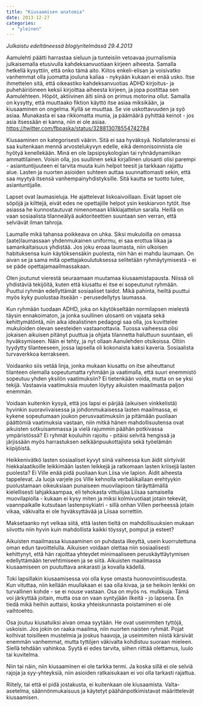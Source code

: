 ```yaml
---
title: "Kiusaamisen anatomia"
date: 2013-12-27
categories: 
  - "yleinen"
---
```


_Julkaistu edeltäneessä blogiyritelmässä 29.4.2013_

Aamulehti päätti harrastaa sieluun ja tunteisiin vetoavaa journalismia julkaisemalla etusivulla kahdeksanvuotiaan kirjeen aiheesta. Samalla hetkellä kysyttiin, että onko tämä aito. Kiitos enkeli-elisan ja voisivatko vanhemmat olla juomatta jouluna kaliaa - nykyään kukaan ei enää usko. Itse ihmettelen sitä, että oikeastiko kahdeksanvuotias ADHD kirjoitus- ja puhehäiriöineen keksii kirjoittaa aiheesta kirjeen, ja jopa postittaa sen Aamulehteen. Höpöt, aktiivinen äiti siinä on primus motorina ollut. Samalla on kysytty, että muuttaako fiktion käyttö itse asiaa miksikään, ja kiusaaminen on ongelma. Kyllä se muuttaa. Se vie uskottavuuden ja syö asiaa. Munakasta ei saa rikkomatta munia, ja päämäärä pyhittää keinot - jos asia itsessään ei kanna, niin ei ole asiaa. <!--more--> https://twitter.com/fbpaska/status/328813078554742784

Kiusaaminen on kategorisesti väärin. Sitä ei saa hyväksyä. Nollatoleranssi ei saa kuitenkaan mennä arvostelukyvyn edelle, eikä demonisoinnista ole hyötyä kenellekään. Minä en ole lapsipsykologian tai ryhnädynamiikan ammattilainen. Voisin olla, jos suullinen sekä kirjallinen ulosanti olisi parempi - asiantuntijuuteen ei tarvita muuta kuin helpot teesit ja tarkkaan rajattu alue. Lasten ja nuorten asioiden suhteen auttaa suunnattomasti sekin, että saa myytyä itsensä vanhempainyhdistyksille. Sitä kautta se tuotto tulee, asiantuntijalle.

Lapset ovat laumasieluja. He ajattelevat liskoaivoillaan. Eivät lapset ole söpöjä ja kilttejä, eivät edes ne opettajille helpot ysin keskiarvon tytöt. Itse asiassa he kunnostautuvat nimenomaan klikkiajattelun saralla. Heillä on vaan sosiaalista tilanneälyä auktoriteettien suuntaan sen verran, että selviävät ilman tahroja.

Laumalle mikä tahansa poikkeava on uhka. Siksi mukuloilla on omassa (aate)laumassaan yhdenmukainen uniformu, ei saa erottua liikaa ja samankaltaisuus yhdistää. Jos joku eroaa laumasta, niin ulkoisen habituksensa kuin käytöksensäkin puolesta, niin hän ei mahdu laumaan. On aivan se ja sama mitä opettajakoulutuksessa selitetään ryhmäytymisestä - ei se päde opettajamaailmassakaan.

Olen joutunut vierestä seuraamaan muutamaa kiusaamistapausta. Niissä oli yhdistäviä tekijöitä, kuten että kiusattu ei itse ei sopeutunut ryhmään. Puuttui ryhmän edellyttämät sosiaaliset taidot. Mikä pahinta, heiltä puuttui myös kyky puolustaa itseään - perusedellytys laumassa.

Kun ryhmään tuodaan ADHD, joka on käytökseltään normilapsen mielestä täysin ennakoimaton, ja jonka suullinen ulosanti on vajaata sekä kehittymätöntä, niin aika idealistinen pedagogi saa olla, jos kuvittelee mukuloiden olevan seesteiden vastaanottavia. Tuossa vaiheessa olisi jokaisen aikuisen pitänyt puuttua ja ohjata tilannetta haluttuun suuntaan, eli hyväksymiseen. Näin ei tehty, ja nyt ollaan Aanulehden otsikoissa. Oltiin tyydytty tilanteeseen, jossa lapsella oli kokonaista kaksi kaveria. Sosiaalista turvaverkkoa kerrakseen.

Voidaanko siis vetää linja, jonka mukaan kiusattu on itse aiheuttanut tilanteen olemalla sopeutumatta ryhmään ja vaatimalla, että suuri enemmistö sopeutuu yhden yksilön vaatimuksiin? Ei tietenkään voida, mutta on se yksi tekijä. Vastaavia vaatimuksia muuten löytyy aikuisten maailmasta paljon enemmän.

Voidaan kuitenkin kysyä, että jos lapsi ei pärjää (aikuisen vinkkelistä) hyvinkin suoraviivaisessa ja johdonmukaisessa lasten maailmassa, ei kykene sopeutumaan joukon perusvaatimuksiin ja pitämään puoliaan päättömiä vaatimuksia vastaan, niin mitkä hänen mahdollisuutensa ovat aikuisten sotkuisammassa ja vielä rajummin päähän potkivassa ympäristössä? Ei ryhmät kouluihin rajoitu - pitäisi selvitä hengissä ja järjissään myös harrastuksen selkäänpuukottajista sekä työelämän kiipijöistä.

Heikkenivätkö lasten sosiaaliset kyvyt siinä vaiheessa kun äidit siirtyivät hiekkalaatikoille leikkimään lasten leikkejä ja ratkomaan lasten kriisejä lasten puolesta? Ei Ville enää pidä puoliaan kun Liisa vie lapion. Äidit aiheesta tappelevat. Ja luoja varjele jos Ville kehnolla verbaliikallaan erehtyykin puolustamaan oikeuksiaan punaiseen muovilapioon täräyttämällä kielellisesti lahjakkaampaa, eli tehokasta vittuilijaa Liisaa samaisella muovilapiolla - kukaan ei kysy miten ja miksi kolmivuotiaat jotain tekevät, vaannpaikalle kutsutaan lastenpsykiatri - sillä onhan Villen perheessä jotain vikaa, väkivalta ei ole hyväksyttävää ja Liisaa sorrettiin.

Maksetaanko nyt velkaa siitä, että lasten tieltä on mahdollisuuksien mukaan siivottu niin hyvin kuin mahdollista kaikki töyssyt, pomput ja esteet?

Aikuisten maailmassa kiusaaminen on puhdasta ilkeyttä, usein kuorrutettuna oman edun tavoittelulla. Aikuisen voidaan olettaa niin sosiaalisesti kehittynyt, että hän rajoittaa yhteydet minimaaliseen peruskäyttäytymisen edellyttämään tervehtimiseen ja se siitä. Aikuisten maailmassa kiusaamiseen on puututtava ankarasti ja kovalla kädellä.

Toki lapsillakin kiusaamisessa voi olla kyse omasta huonovointisuudesta. Kun vituttaa, niin kellään muullakaan ei saa olla kivaa, ja se heikoin lenkki on turvallinen kohde - se ei nouse vastaan. Osa on myös ns. mulkkuja. Tämä voi järkyttää joitain, mutta osa on vaan syntyjään ilkeitä - jo lapsena. En tiedä mikä heihin auttaisi, koska yhteiskunnasta poistaminen ei ole vaihtoehto.

Osa joutuu kiusatuiksi aivan omaa syytään. He ovat useimmiten tyttöjä, uskoisin. Jos jokin on raaka maailma, niin nuorten naisten ryhmät. Pojat kolhivat toisilleen mustelmia ja joskus haavoja, ja useimmiten niistä kärsivät enemmän vanhemmat, mutta tyttöjen väkivalta kohdistuu suoraan mieleen. Siellä tehdään vahinkoa. Syytä ei edes tarvita, siihen riittää olettamus, luulo tai kuvitelma.

Niin tai näin, niin kiusaaminen ei ole tarkka termi. Ja koska sillä ei ole selviä rajoja ja syy-yhteyksiä, niin asioiden ratkaisukaan ei voi olla tarkasti rajattua.

Riitely, tai että ei pidä jostakusta, ei kuitenkaan ole kiusaamista. Valta-asetelma, säännönmukaisuus ja käytetyt päähänpotkimistavat määrittelevät kiusaamisen.
